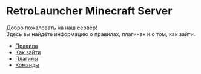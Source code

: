 # RetroLauncher Minecraft Server

Добро пожаловать на наш сервер!  
Здесь вы найдёте информацию о правилах, плагинах и о том, как зайти.

- [Правила](rules.md)
- [Как зайти](join.md)
- [Плагины](plugins.md)
- [Команды](commands.md)
